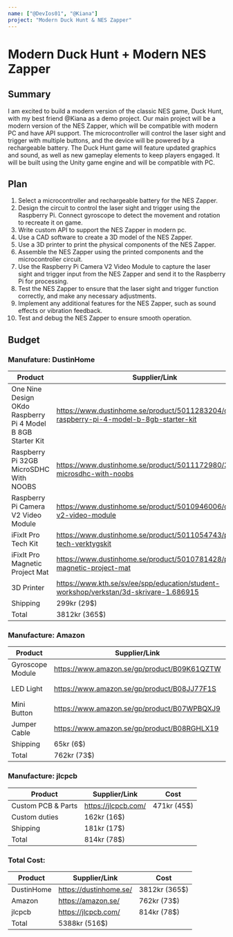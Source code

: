 ```yaml
---
name: ["@DevIos01", "@Kiana"]
project: "Modern Duck Hunt & NES Zapper"
---
```


#  Modern Duck Hunt + Modern NES Zapper

## Summary

I am excited to build a modern version of the classic NES game, Duck Hunt, with my best friend @Kiana as a demo project. Our main project will be a modern version of the NES Zapper, which will be compatible with modern PC and have API support. The microcontroller will control the laser sight and trigger with multiple buttons, and the device will be powered by a rechargeable battery. The Duck Hunt game will feature updated graphics and sound, as well as new gameplay elements to keep players engaged. It will be built using the Unity game engine and will be compatible with PC.

## Plan

1. Select a microcontroller and rechargeable battery for the NES Zapper.
2. Design the circuit to control the laser sight and trigger using the Raspberry Pi. Connect gyroscope to detect the movement and rotation to recreate it on game.
3. Write custom API to support the NES Zapper in modern pc.
4. Use a CAD software to create a 3D model of the NES Zapper.
5. Use a 3D printer to print the physical components of the NES Zapper.
6. Assemble the NES Zapper using the printed components and the microcontroller circuit.
7. Use the Raspberry Pi Camera V2 Video Module to capture the laser sight and trigger input from the NES Zapper and send it to the Raspberry Pi for 
   processing.
8. Test the NES Zapper to ensure that the laser sight and trigger function correctly, and make any necessary adjustments.
9. Implement any additional features for the NES Zapper, such as sound effects or vibration feedback.
10. Test and debug the NES Zapper to ensure smooth operation.


## Budget

### Manufature: DustinHome

| Product                                                     | Supplier/Link                                                                            | Cost          |
| ----------------------------------------------------------- | ---------------------------------------------------------------------------------------- | ------------- |
| One Nine Design OKdo Raspberry Pi 4 Model B 8GB Starter Kit | https://www.dustinhome.se/product/5011283204/okdo-raspberry-pi-4-model-b-8gb-starter-kit | 1695kr (163$) |
| Raspberry Pi 32GB MicroSDHC With NOOBS                      | https://www.dustinhome.se/product/5011172980/32gb-microsdhc-with-noobs                   | 295kr  (29$)  |
| Raspberry Pi Camera V2 Video Module                         | https://www.dustinhome.se/product/5010946006/camera-v2-video-module                      | 395kr  (38$)  |
| iFixIt Pro Tech Kit                                         | https://www.dustinhome.se/product/5011054743/pro-tech-verktygskit                        | 899kr  (86$)  |
| iFixIt Pro Magnetic Project Mat                             | https://www.dustinhome.se/product/5010781428/pro-magnetic-project-mat                    | 229kr  (22$)  |
| 3D Printer                                                  | https://www.kth.se/sv/ee/spp/education/student-workshop/verkstan/3d-skrivare-1.686915    | (0$)   Owned  |
| Shipping                                                    | 299kr  (29$)                                                                             |               |
| Total                                                       | 3812kr (365$)                                                                            |               |

### Manufacture: Amazon

| Product                                                     | Supplier/Link                                                                            | Cost          |
| ----------------------------------------------------------- | ---------------------------------------------------------------------------------------- | ------------- |
| Gyroscope Module                                            | https://www.amazon.se/gp/product/B09K61QZTW                                              | 190kr  (18$)  |
| LED Light                                                   | https://www.amazon.se/gp/product/B08JJ77F1S                                              | 220kr  (21$)  |
| Mini Button                                                 | https://www.amazon.se/gp/product/B07WPBQXJ9                                              | 134kr  (13$)  |
| Jumper Cable                                                | https://www.amazon.se/gp/product/B08RGHLX19                                              | 153kr  (15$)  |
| Shipping                                                    | 65kr  (6$)                                                                               |               |
| Total                                                       | 762kr (73$)                                                                              |               |

### Manufacture: jlcpcb

| Product                                                     | Supplier/Link                                                                            | Cost          |
| ----------------------------------------------------------- | ---------------------------------------------------------------------------------------- | ------------- |
| Custom PCB & Parts                                          | https://jlcpcb.com/                                                                      | 471kr  (45$)  |
| Custom duties                                               | 162kr  (16$)                                                                             |               |
| Shipping                                                    | 181kr  (17$)                                                                             |               |
| Total                                                       | 814kr  (78$)                                                                             |               |

###  Total Cost:
| Product                                                     | Supplier/Link                                                                            | Cost          |
| ----------------------------------------------------------- | ---------------------------------------------------------------------------------------- | ------------- |
| DustinHome                                                  | https://dustinhome.se/                                                                   | 3812kr (365$) |
| Amazon                                                      | https://amazon.se/                                                                       | 762kr  (73$)  |
| jlcpcb                                                      | https://jlcpcb.com/                                                                      | 814kr  (78$)  |
| Total                                                       | 5388kr (516$)                                                                            |               |
